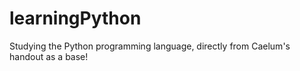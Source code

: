 # learningPython
 Studying the Python programming language, directly from Caelum's handout as a base!
